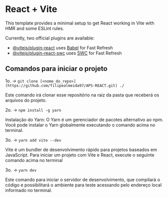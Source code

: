# React + Vite

This template provides a minimal setup to get React working in Vite with HMR and some ESLint rules.

Currently, two official plugins are available:

- [@vitejs/plugin-react](https://github.com/vitejs/vite-plugin-react/blob/main/packages/plugin-react/README.md) uses [Babel](https://babeljs.io/) for Fast Refresh
- [@vitejs/plugin-react-swc](https://github.com/vitejs/vite-plugin-react-swc) uses [SWC](https://swc.rs/) for Fast Refresh


## Comandos para iniciar o projeto

1o. -> `git clone [<nome_do_repo>](https://github.com/filipealmeida97/APS-REACT.git) ./`

Este comando irá clonar esse repositório na raiz da pasta que receberá os arquivos do projeto.

2o. -> `npm install -g yarn`

Instalação do Yarn: O Yarn é um gerenciador de pacotes alternativo ao npm. Você pode instalar o Yarn globalmente executando o comando acima no terminal.

3o. -> `yarn add vite --dev`

Vite é um bundler de desenvolvimento rápido para projetos baseados em JavaScript. Para iniciar um projeto com Vite e React, execute o seguinte comando acima no terminal

3o. -> `yarn dev`

Este comando para iniciar o servidor de desenvolvimento, que compilará o código e possibilitará o ambiente para teste acessando pelo endereço local informado no terminal.
